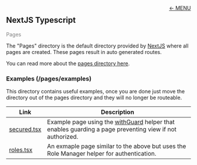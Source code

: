 <style>
  .header {
    display: flex;
    justify-content: space-between;
  }
</style>
<div class="header">
  <div><h2>NextJS Typescript</h2><span style="color: gray;">Pages</span></div>
  <div><a href="MAIN.md">&larr; MENU</a></div>
</div>

The "Pages" directory is the default directory provided by [NextJS](http://nextjs.org) where all pages are created. These pages result in auto generated routes.

You can read more about the [pages directory here](https://nextjs.org/docs/basic-features/pages).

### Examples (/pages/examples)

This directory contains useful examples, once you are done just move the directory out of the pages directory and they will no longer be routeable.

<table>
  <thead>
    <tr><th>Link</th><th>Description</th></tr>
  </thead>
  <tbody>
     <tr><td><a href="/src/pages/examples/secured.tsx" >secured.tsx</a></td><td>Example page using the <a href="/src/pages/with/withGuard.tsx">withGuard</a> helper that enables guarding a page preventing view if not authorized.</td></tr>
    <tr><td><a href="/src/pages/examples/roles.tsx" >roles.tsx</a></td><td>An exmaple page similar to the above but uses the Role Manager helper for authentication.</td></tr>
  </tbody>
</table>